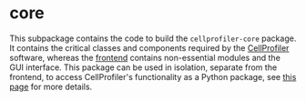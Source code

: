 # core

This subpackage contains the code to build the `cellprofiler-core` package. It contains the critical classes and components required by the [CellProfiler](https://cellprofiler.org) software, whereas the [frontend](https://github.com/CellProfiler/CellProfiler/tree/main/src/frontend) contains non-essential modules and the GUI interface. This package can be used in isolation, separate from the frontend, to access CellProfiler's functionality as a Python package, see [this page](https://github.com/CellProfiler/CellProfiler/wiki/CellProfiler-as-a-Python-package) for more details.
